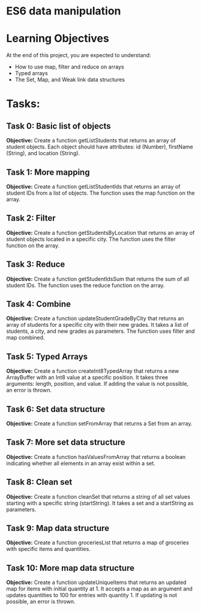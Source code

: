 # ES6 data manipulation

# Learning Objectives

At the end of this project, you are expected to understand:

- How to use map, filter and reduce on arrays
- Typed arrays
- The Set, Map, and Weak link data structures

# Tasks:

## Task 0: Basic list of objects
**Objective:** Create a function getListStudents that returns an array of student objects. Each object should have attributes: id (Number), firstName (String), and location (String).

## Task 1: More mapping
**Objective:** Create a function getListStudentIds that returns an array of student IDs from a list of objects. The function uses the map function on the array.

## Task 2: Filter
**Objective:** Create a function getStudentsByLocation that returns an array of student objects located in a specific city. The function uses the filter function on the array.

## Task 3: Reduce
**Objective:** Create a function getStudentIdsSum that returns the sum of all student IDs. The function uses the reduce function on the array.

## Task 4: Combine
**Objective:** Create a function updateStudentGradeByCity that returns an array of students for a specific city with their new grades. It takes a list of students, a city, and new grades as parameters. The function uses filter and map combined.

## Task 5: Typed Arrays
**Objective:** Create a function createInt8TypedArray that returns a new ArrayBuffer with an Int8 value at a specific position. It takes three arguments: length, position, and value. If adding the value is not possible, an error is thrown.

## Task 6: Set data structure
**Objective:** Create a function setFromArray that returns a Set from an array.

## Task 7: More set data structure
**Objective:** Create a function hasValuesFromArray that returns a boolean indicating whether all elements in an array exist within a set.

## Task 8: Clean set
**Objective:** Create a function cleanSet that returns a string of all set values starting with a specific string (startString). It takes a set and a startString as parameters.

## Task 9: Map data structure
**Objective:** Create a function groceriesList that returns a map of groceries with specific items and quantities.

## Task 10: More map data structure
**Objective:** Create a function updateUniqueItems that returns an updated map for items with initial quantity at 1. It accepts a map as an argument and updates quantities to 100 for entries with quantity 1. If updating is not possible, an error is thrown.
